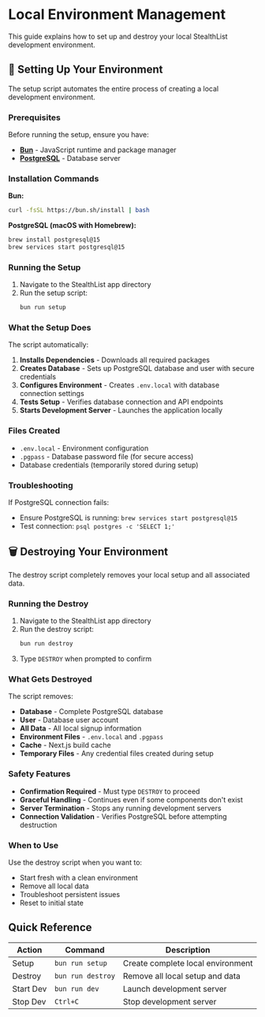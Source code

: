 # Local Environment Management

This guide explains how to set up and destroy your local StealthList development environment.

## 🚀 Setting Up Your Environment

The setup script automates the entire process of creating a local development environment.

### Prerequisites

Before running the setup, ensure you have:

- **[Bun](https://bun.sh/)** - JavaScript runtime and package manager
- **[PostgreSQL](https://www.postgresql.org/)** - Database server

### Installation Commands

**Bun:**
```bash
curl -fsSL https://bun.sh/install | bash
```

**PostgreSQL (macOS with Homebrew):**
```bash
brew install postgresql@15
brew services start postgresql@15
```

### Running the Setup

1. Navigate to the StealthList app directory
2. Run the setup script:
   ```bash
   bun run setup
   ```

### What the Setup Does

The script automatically:

1. **Installs Dependencies** - Downloads all required packages
2. **Creates Database** - Sets up PostgreSQL database and user with secure credentials
3. **Configures Environment** - Creates `.env.local` with database connection settings
4. **Tests Setup** - Verifies database connection and API endpoints
5. **Starts Development Server** - Launches the application locally

### Files Created

- `.env.local` - Environment configuration
- `.pgpass` - Database password file (for secure access)
- Database credentials (temporarily stored during setup)

### Troubleshooting

If PostgreSQL connection fails:
- Ensure PostgreSQL is running: `brew services start postgresql@15`
- Test connection: `psql postgres -c 'SELECT 1;'`

## 🗑️ Destroying Your Environment

The destroy script completely removes your local setup and all associated data.

### Running the Destroy

1. Navigate to the StealthList app directory
2. Run the destroy script:
   ```bash
   bun run destroy
   ```
3. Type `DESTROY` when prompted to confirm

### What Gets Destroyed

The script removes:

- **Database** - Complete PostgreSQL database
- **User** - Database user account
- **All Data** - All local signup information
- **Environment Files** - `.env.local` and `.pgpass`
- **Cache** - Next.js build cache
- **Temporary Files** - Any credential files created during setup

### Safety Features

- **Confirmation Required** - Must type `DESTROY` to proceed
- **Graceful Handling** - Continues even if some components don't exist
- **Server Termination** - Stops any running development servers
- **Connection Validation** - Verifies PostgreSQL before attempting destruction

### When to Use

Use the destroy script when you want to:
- Start fresh with a clean environment
- Remove all local data
- Troubleshoot persistent issues
- Reset to initial state

## Quick Reference

| Action | Command | Description |
|--------|---------|-------------|
| Setup | `bun run setup` | Create complete local environment |
| Destroy | `bun run destroy` | Remove all local setup and data |
| Start Dev | `bun run dev` | Launch development server |
| Stop Dev | `Ctrl+C` | Stop development server |

